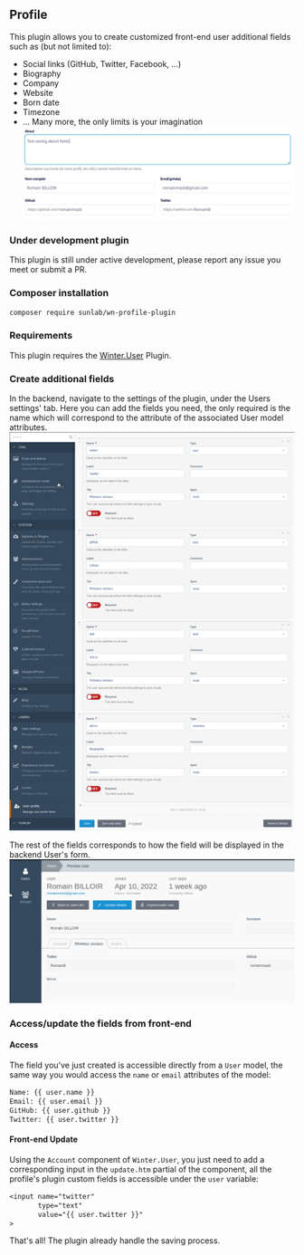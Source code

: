 ## Profile

This plugin allows you to create customized front-end user additional fields such as (but not limited to):
- Social links (GitHub, Twitter, Facebook, ...)
- Biography
- Company
- Website
- Born date
- Timezone
- ... Many more, the only limits is your imagination
![](https://github.com/SunLabDev/wn-profile-plugin/blob/main/images/Screenshot_20220531_114939.png?raw=true)

### Under development plugin
This plugin is still under active development, please report any issue you meet or submit a PR.

### Composer installation
```terminal
composer require sunlab/wn-profile-plugin
```

### Requirements

This plugin requires the [Winter.User](https://github.com/wintercms/wn-user-plugin) Plugin.

### Create additional fields

In the backend, navigate to the settings of the plugin, under the Users settings' tab.
Here you can add the fields you need, the only required is the name
which will correspond to the attribute of the associated User model attributes.
![](https://github.com/SunLabDev/wn-profile-plugin/blob/main/images/backend_settings.png?raw=true)

The rest of the fields corresponds to how the field will be displayed in the backend User's form.
![](https://github.com/SunLabDev/wn-profile-plugin/blob/main/images/Screenshot_20220531_114736.png?raw=true)
### Access/update the fields from front-end
#### Access
The field you've just created is accessible directly from a `User` model, the same way you would access the `name` or `email` attributes of the model:
```twig
Name: {{ user.name }}
Email: {{ user.email }}
GitHub: {{ user.github }}
Twitter: {{ user.twitter }}
```

#### Front-end Update
Using the `Account` component of `Winter.User`, you just need to add a corresponding input in the `update.htm` partial of the component,
all the profile's plugin custom fields is accessible under the `user` variable:
```twig
<input name="twitter"
       type="text"
       value="{{ user.twitter }}"
>
```

That's all! The plugin already handle the saving process.
